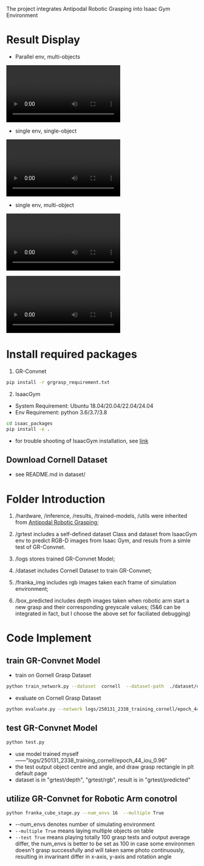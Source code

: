The project integrates Antipodal Robotic Grasping into Isaac Gym Environment

# Result Display

* Parallel env, multi-objects

<video src="./video/multi_env_multi_obj.webm"></video>

* single env, single-object

<video src="./video/sing_env_obj.webm"></video>

* single env, multi-object

<video src="./video/single_env_multi_obj.webm"></video>

<video src="./video/multi_env_multi_obj.webm"></video>

# Install required packages

1. GR-Convnet
```bash
pip install -r grgrasp_requirement.txt
```

2. IsaacGym
* System Requirement: Ubuntu 18.04/20.04/22.04/24.04
* Env Requirement: python 3.6/3.7/3.8

```bash
cd isaac_packages
pip install -e .
```
* for trouble shooting of IsaacGym installation, see [link](https://junxnone.github.io/isaacgymdocs/install.html#troubleshooting)

## Download Cornell Dataset
* see README.md in dataset/

# Folder Introduction
1. /hardware, /inference, /results, /trained-models, /utils were inherited from [Antipodal Robotic Grasping](https://github.com/skumra/robotic-grasping);

2. /grtest includes a self-defined dataset Class and dataset from IsaacGym env to predict RGB-D images from Isaac Gym, and resuls from a simle test of GR-Convnet.

3. /logs stores trained GR-Convnet Model;

4. /dataset includes Cornell Dataset to train GR-Convnet;

5. /franka_img includes rgb images taken each frame of simulation environment;

6. /box_predicted includes depth images taken when robotic arm start a new grasp and their corresponding greyscale values;
(5&6 can be integrated in fact, but I choose the above set for faciliated debugging)



# Code Implement

## train GR-Convnet Model
* train on Gornell Grasp Dataset
```bash
python train_network.py --dataset  cornell  --dataset-path  ./dataset/cornell-grasp/versions/1/  --description  training_cornell
```
* evaluate on Cornell Grasp Dataset
```bash
python evaluate.py --network logs/250131_2338_training_cornell/epoch_44_iou_0.96   --dataset   cornell  --dataset-path  ./dataset/cornell-grasp/versions/1/   --iou-eval
```

## test GR-Convnet Model
```bash
python test.py
```
* use model trained myself——"logs/250131_2338_training_cornell/epoch_44_iou_0.96"
* the test output object centre and angle, and draw grasp rectangle in plt default page
* dataset is in "grtest/depth", "grtest/rgb", result is in "grtest/predicted"

## utilize GR-Convnet for Robotic Arm conotrol

```bash
python franka_cube_stage.py --num_envs 16  --multiple True
```
* --num_envs denotes number of simulating environment
* `--multiple True` means laying multiple objects on table
* `--test True` means playing totally 100 grasp tests and output average differ, the num_envs is better to be set as 100 in case
some environmen doesn't grasp successfully and will taken same photo continuously, resulting in invarinant differ in x-axis, y-axis and rotation angle

